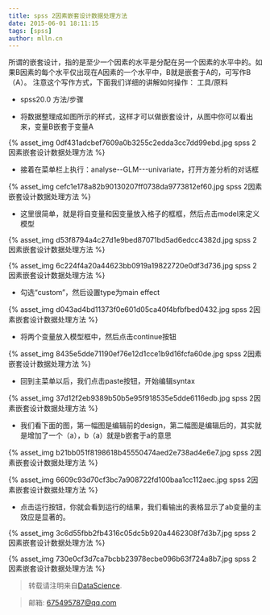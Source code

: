 ```yaml
---
title: spss 2因素嵌套设计数据处理方法
date: 2015-06-01 18:11:15
tags: [spss]
author: mlln.cn
---
```

所谓的嵌套设计，指的是至少一个因素的水平是分配在另一个因素的水平中的。如果B因素的每个水平仅出现在A因素的一个水平中，B就是嵌套于A的，可写作B（A）。 注意这个写作方式，下面我们详细的讲解如何操作：
工具/原料


- spss20.0
方法/步骤


- 将数据整理成如图所示的样式，这样才可以做嵌套设计，从图中你可以看出来，变量B嵌套于变量A

{% asset_img 0df431adcbef7609a0b3255c2edda3cc7dd99ebd.jpg spss 2因素嵌套设计数据处理方法 %}

- 接着在菜单栏上执行：analyse--GLM---univariate，打开方差分析的对话框

{% asset_img cefc1e178a82b90130207ff0738da9773812ef60.jpg spss 2因素嵌套设计数据处理方法 %}

- 这里很简单，就是将自变量和因变量放入格子的框框，然后点击model来定义模型

{% asset_img d53f8794a4c27d1e9bed87071bd5ad6edcc4382d.jpg spss 2因素嵌套设计数据处理方法 %}

{% asset_img 6c224f4a20a44623bb0919a19822720e0df3d736.jpg spss 2因素嵌套设计数据处理方法 %}

- 勾选“custom”，然后设置type为main effect

{% asset_img d043ad4bd11373f0e601d05ca40f4bfbfbed0432.jpg spss 2因素嵌套设计数据处理方法 %}

- 将两个变量放入模型框中，然后点击continue按钮

{% asset_img 8435e5dde71190ef76e12d1cce1b9d16fcfa60de.jpg spss 2因素嵌套设计数据处理方法 %}

- 回到主菜单以后，我们点击paste按钮，开始编辑syntax

{% asset_img 37d12f2eb9389b50b5e95f918535e5dde6116edb.jpg spss 2因素嵌套设计数据处理方法 %}

- 我们看下面的图，第一幅图是编辑前的design，第二幅图是编辑后的，其实就是增加了一个（a），b（a）就是b嵌套于a的意思

{% asset_img b21bb051f8198618b45550474aed2e738ad4e6e7.jpg spss 2因素嵌套设计数据处理方法 %}

{% asset_img 6609c93d70cf3bc7a908722fd100baa1cc112aec.jpg spss 2因素嵌套设计数据处理方法 %}

- 点击运行按钮，你就会看到运行的结果，我们看输出的表格显示了ab变量的主效应是显著的。

{% asset_img 3c6d55fbb2fb4316c05dc5b920a4462308f7d3b7.jpg spss 2因素嵌套设计数据处理方法 %}

{% asset_img 730e0cf3d7ca7bcbb23978ecbe096b63f724a8b7.jpg spss 2因素嵌套设计数据处理方法 %}

> 转载请注明来自[DataScience](http://mlln.cn).

> 邮箱: 675495787@qq.com 
